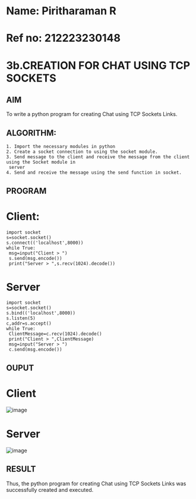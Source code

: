 # Name: Piritharaman R
# Ref no: 212223230148

# 3b.CREATION FOR CHAT USING TCP SOCKETS
## AIM
To write a python program for creating Chat using TCP Sockets Links.
## ALGORITHM:
```
1. Import the necessary modules in python
2. Create a socket connection to using the socket module.
3. Send message to the client and receive the message from the client using the Socket module in
 server
4. Send and receive the message using the send function in socket.
```
## PROGRAM
# Client:
```
import socket
s=socket.socket()
s.connect(('localhost',8000))
while True:
 msg=input("Client > ")
 s.send(msg.encode())
 print("Server > ",s.recv(1024).decode())
 ```
# Server
```
import socket
s=socket.socket()
s.bind(('localhost',8000))
s.listen(5)
c,addr=s.accept()
while True:
 ClientMessage=c.recv(1024).decode()
 print("Client > ",ClientMessage)
 msg=input("Server > ")
 c.send(msg.encode())
 ```

## OUPUT
# Client
![image](https://github.com/ramanpiritha/3b_CHAT_USING_TCP_SOCKETS/assets/147084116/cf17f7a9-8c0f-43ca-b4e7-bfb6837630d7)
# Server
![image](https://github.com/ramanpiritha/3b_CHAT_USING_TCP_SOCKETS/assets/147084116/b6ec2894-0216-4795-9fb9-666040262ff1)

## RESULT
Thus, the python program for creating Chat using TCP Sockets Links was successfully 
created and executed.
